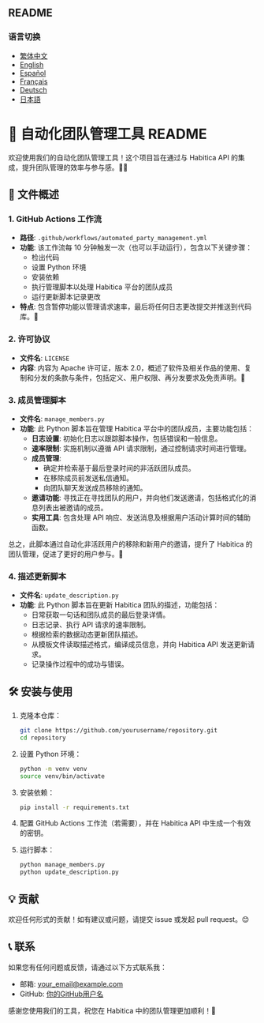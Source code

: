 ## README

### 语言切换
- [繁体中文](README/README_繁体中文.md)
- [English](README/README_English.md)
- [Español](README/README_Español.md)
- [Français](README/README_Français.md)
- [Deutsch](README/README_Deutsch.md)
- [日本語](README/README_日本語.md)

# 🥳 自动化团队管理工具 README

欢迎使用我们的自动化团队管理工具！这个项目旨在通过与 Habitica API 的集成，提升团队管理的效率与参与感。💼✨

## 📁 文件概述

### 1. GitHub Actions 工作流
- **路径**: `.github/workflows/automated_party_management.yml`
- **功能**: 该工作流每 10 分钟触发一次（也可以手动运行），包含以下关键步骤：
  - 检出代码
  - 设置 Python 环境
  - 安装依赖
  - 执行管理脚本以处理 Habitica 平台的团队成员
  - 运行更新脚本记录更改
- **特点**: 包含暂停功能以管理请求速率，最后将任何日志更改提交并推送到代码库。🔄

### 2. 许可协议
- **文件名**: `LICENSE`
- **内容**: 内容为 Apache 许可证，版本 2.0，概述了软件及相关作品的使用、复制和分发的条款与条件，包括定义、用户权限、再分发要求及免责声明。📜

### 3. 成员管理脚本
- **文件名**: `manage_members.py`
- **功能**: 此 Python 脚本旨在管理 Habitica 平台中的团队成员，主要功能包括：
  - **日志设置**: 初始化日志以跟踪脚本操作，包括错误和一般信息。
  - **速率限制**: 实施机制以遵循 API 请求限制，通过控制请求时间进行管理。
  - **成员管理**:
    - 确定并检索基于最后登录时间的非活跃团队成员。
    - 在移除成员前发送私信通知。
    - 向团队聊天发送成员移除的通知。
  - **邀请功能**: 寻找正在寻找团队的用户，并向他们发送邀请，包括格式化的消息列表出被邀请的成员。
  - **实用工具**: 包含处理 API 响应、发送消息及根据用户活动计算时间的辅助函数。

总之，此脚本通过自动化非活跃用户的移除和新用户的邀请，提升了 Habitica 的团队管理，促进了更好的用户参与。🎉

### 4. 描述更新脚本
- **文件名**: `update_description.py`
- **功能**: 此 Python 脚本旨在更新 Habitica 团队的描述，功能包括：
  - 日常获取一句话和团队成员的最后登录详情。
  - 日志记录、执行 API 请求的速率限制。
  - 根据检索的数据动态更新团队描述。
  - 从模板文件读取描述格式，编译成员信息，并向 Habitica API 发送更新请求。
  - 记录操作过程中的成功与错误。

## 🛠️ 安装与使用

1. 克隆本仓库：
   ```bash
   git clone https://github.com/yourusername/repository.git
   cd repository
   ```

2. 设置 Python 环境：
   ```bash
   python -m venv venv
   source venv/bin/activate
   ```

3. 安装依赖：
   ```bash
   pip install -r requirements.txt
   ```

4. 配置 GitHub Actions 工作流（若需要），并在 Habitica API 中生成一个有效的密钥。

5. 运行脚本：
   ```bash
   python manage_members.py
   python update_description.py
   ```

## 💡 贡献

欢迎任何形式的贡献！如有建议或问题，请提交 issue 或发起 pull request。😊

## 📞 联系

如果您有任何问题或反馈，请通过以下方式联系我：
- 邮箱: your_email@example.com
- GitHub: [你的GitHub用户名](https://github.com/yourusername)

感谢您使用我们的工具，祝您在 Habitica 中的团队管理更加顺利！🎊